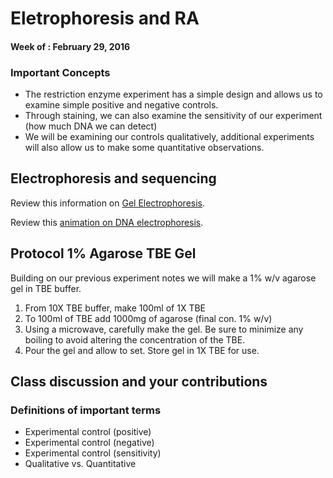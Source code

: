 # Eletrophoresis and RA
#### Week of : February 29, 2016


### Important Concepts
* The restriction enzyme experiment has a simple design and allows us to examine simple positive and negative controls. 
* Through staining, we can also examine the sensitivity of our experiment (how much DNA we can detect)
* We will be examining our controls qualitatively, additional experiments will also allow us to make some quantitative observations. 


## Electrophoresis and sequencing

Review this information on [Gel Electrophoresis](https://en.wikipedia.org/wiki/Gel_electrophoresis). 

Review this [animation on DNA electrophoresis](https://www.dnalc.org/resources/animations/gelelectrophoresis.html).

## Protocol 1% Agarose TBE Gel

Building on our previous experiment notes we will make a 1% w/v agarose gel in TBE buffer. 

1. From 10X TBE buffer, make 100ml of 1X TBE
2. To 100ml of TBE add 1000mg of agarose (final con. 1% w/v)
3. Using a microwave, carefully make the gel. Be sure to minimize any boiling to avoid altering the concentration of the TBE. 
4. Pour the gel and allow to set. Store gel in 1X TBE for use. 

## Class discussion and your contributions


### Definitions of important terms

* Experimental control (positive)
* Experimental control (negative)
* Experimental control (sensitivity)
* Qualitative vs. Quantitative
